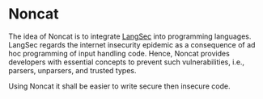 # Noncat

The idea of Noncat is to integrate [LangSec](http://langsec.org/) into programming languages.
LangSec regards the internet insecurity epidemic as a consequence of ad hoc programming of input handling code.
Hence, Noncat provides developers with essential concepts to prevent such vulnerabilities, i.e., parsers, unparsers, and trusted types.

Using Noncat it shall be easier to write secure then insecure code.
